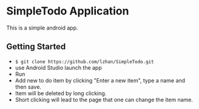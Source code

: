 SimpleTodo Application
======================

This is a simple android app.

## Getting Started

* `$ git clone https://github.com/lzhan/SimpleTodo.git`
* use Android Studio launch the app
* Run
* Add new to do item by clicking "Enter a new item", type a name and then save.
* Item will be deleted by long clicking.
* Short clicking will lead to the page that one can change the item name.
